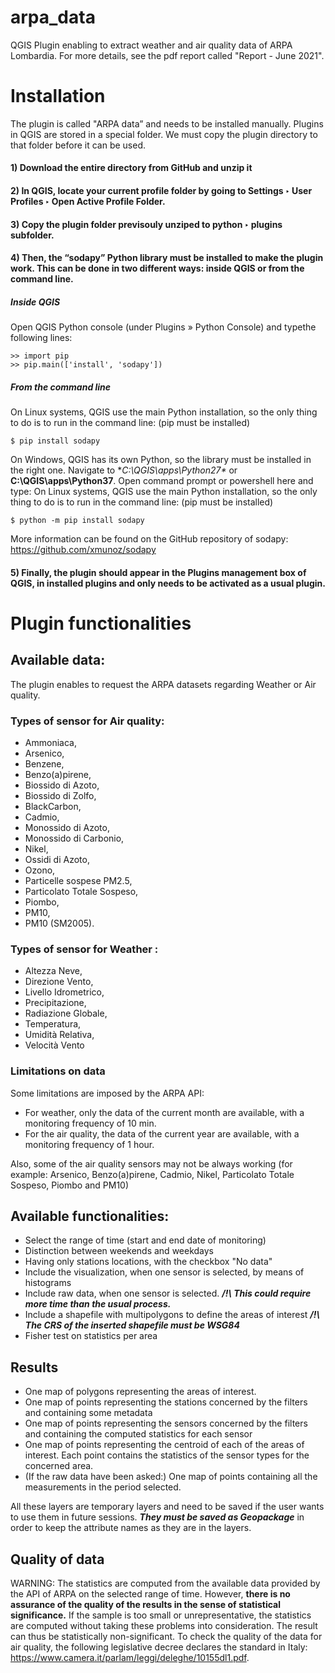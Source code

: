 # arpa_data
QGIS Plugin enabling to extract weather and air quality data of ARPA Lombardia.
For more details, see the pdf report called "Report - June 2021".


# Installation 

The plugin is called "ARPA data” and needs to be installed manually. Plugins  in  QGIS  are stored in a special folder. We must copy the plugin directory to that folder before it can be used. 

#### 1) Download  the  entire  directory  from  GitHub and unzip it
#### 2) In QGIS, locate your current profile folder by going to Settings ‣ User Profiles ‣ Open Active Profile Folder.
#### 3) Copy the plugin folder previsouly unziped to python ‣ plugins subfolder. 
#### 4) Then, the “sodapy” Python library must be installed to make the plugin work. This can be done in two different ways: inside QGIS or from the command line.
##### Inside QGIS
Open  QGIS  Python  console  (under  Plugins  »  Python  Console)  and  typethe  following  lines:
```
>> import pip
>> pip.main(['install', 'sodapy'])
```
##### From the command line
On Linux systems, QGIS use the main Python installation, so the only thing to do is to run in the command line: (pip must be installed)
```
$ pip install sodapy
```
On  Windows,  QGIS  has  its  own  Python,  so  the  library must be  installed  in  the  right  one. Navigate to **C:\QGIS\apps\Python27\** or **C:\QGIS\apps\Python37**. Open command prompt or powershell here and type: 
On Linux systems, QGIS use the main Python installation, so the only thing to do is to run in the command line: (pip must be installed)
```
$ python -m pip install sodapy
```
More information can be found on the GitHub repository of sodapy: https://github.com/xmunoz/sodapy

#### 5) Finally, the plugin should appear in the Plugins management box of QGIS, in installed plugins and only needs to be activated as a usual plugin. 


# Plugin functionalities

## Available data:
The plugin enables to request the ARPA datasets regarding Weather or Air quality. 

### Types of sensor for Air quality: 
- Ammoniaca, 
- Arsenico, 
- Benzene, 
- Benzo(a)pirene, 
- Biossido di Azoto, 
- Biossido di Zolfo, 
- BlackCarbon, 
- Cadmio, 
- Monossido di Azoto, 
- Monossido di Carbonio, 
- Nikel, 
- Ossidi di Azoto, 
- Ozono, 
- Particelle sospese PM2.5, 
- Particolato Totale Sospeso, 
- Piombo, 
- PM10, 
- PM10 (SM2005). 

### Types of sensor for Weather : 
- Altezza Neve, 
- Direzione Vento, 
- Livello Idrometrico, 
- Precipitazione, 
- Radiazione Globale, 
- Temperatura, 
- Umidità Relativa, 
- Velocità Vento

### Limitations on data
Some limitations are imposed by the ARPA API:
- For weather, only the data of the current month are available, with a monitoring frequency of 10 min.
- For the air quality, the data of the current year are available, with a monitoring frequency of 1 hour.

Also, some of the air quality sensors may not be always working (for example: Arsenico, Benzo(a)pirene, Cadmio, Nikel, Particolato Totale Sospeso, Piombo and PM10)

## Available functionalities:
- Select the range of time (start and end date of monitoring)
- Distinction between weekends and weekdays 
- Having only stations locations, with the checkbox "No data"
- Include the visualization, when one sensor is selected, by means of histograms 
- Include raw data, when one sensor is selected. ***/!\ This could require more time than the usual process.***
- Include a shapefile with multipolygons to define the areas of interest ***/!\ The CRS of the inserted shapefile must be WSG84***
- Fisher test on statistics per area


## Results

- One map of polygons representing the areas of interest.
- One map of points representing the stations concerned by the filters and containing some metadata
- One map of points representing the sensors concerned by the filters and containing the computed statistics for each sensor
- One map of points representing the centroid of each of the areas of interest. Each point contains the statistics of the sensor types for the concerned area.
- (If the raw data have been asked:) One map of points containing all the measurements in the period selected. 

All these layers are temporary layers and need to be saved if the user wants to use them in future sessions. ***They must be saved as Geopackage*** in order to keep the attribute names as they are in the layers. 

## Quality of data 

WARNING: The statistics are computed from the available data provided by the API of ARPA on the selected range of time. However, **there is no assurance of the quality of the results in the sense of statistical significance.** If the sample is too small or unrepresentative, the statistics are computed without taking these problems into consideration. The result can thus be statistically non-significant. To check the quality of the data for air quality, the following legislative decree declares the standard in Italy: https://www.camera.it/parlam/leggi/deleghe/10155dl1.pdf. 



